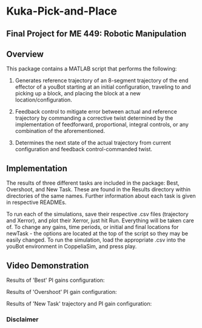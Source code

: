 # Kuka-Pick-and-Place
## Final Project for ME 449: Robotic Manipulation

## Overview
This package contains a MATLAB script that performs the following:

1. Generates reference trajectory of an 8-segment trajectory of the end effector of a youBot starting at an initial configuration, traveling to and picking up a block, and placing the block at a new location/configuration.

2. Feedback control to mitigate error between actual and reference trajectory by commanding a corrective twist determined by the implementation of feedforward, proportional, integral controls, or any combination of the aforementioned.

3. Determines the next state of the actual trajectory from current configuration and feedback control-commanded twist.

## Implementation
The results of three different tasks are included in the package: Best, Overshoot, and New Task. These are found in the Results directory within directories of the same names. Further information about each task is given in respective READMEs.

To run each of the simulations, save their respective .csv files (trajectory and Xerror), and plot their Xerror, just hit Run. Everything will be taken care of. To change any gains, time periods, or initial and final locations for newTask - the options are located at the top of the script so they may be easily changed. To run the simulation, load the appropriate .csv into the youBot environment in CoppeliaSim, and press play.

## Video Demonstration

Results of 'Best' PI gains configuration:


Results of 'Overshoot' PI gain configuration:


Results of 'New Task' trajectory and PI gain configuration:





### Disclaimer

